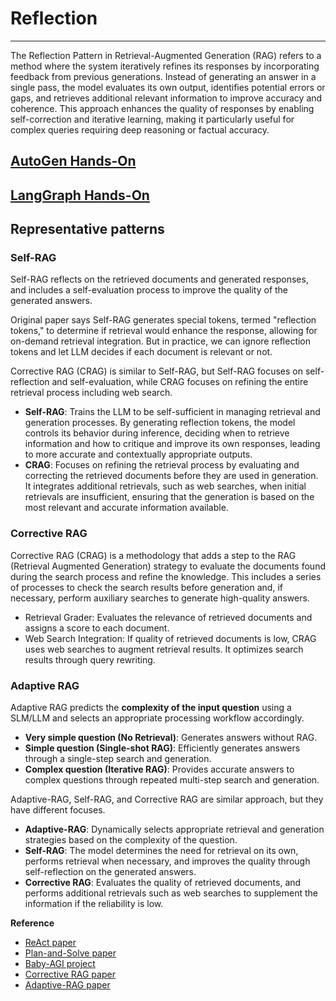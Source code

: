 # Reflection
---

The Reflection Pattern in Retrieval-Augmented Generation (RAG) refers to a method where the system iteratively refines its responses by incorporating feedback from previous generations. Instead of generating an answer in a single pass, the model evaluates its own output, identifies potential errors or gaps, and retrieves additional relevant information to improve accuracy and coherence. This approach enhances the quality of responses by enabling self-correction and iterative learning, making it particularly useful for complex queries requiring deep reasoning or factual accuracy.

## [AutoGen Hands-On](./AutoGen)

## [LangGraph Hands-On](./LangGraph)

## Representative patterns

### Self-RAG

Self-RAG reflects on the retrieved documents and generated responses, and includes a self-evaluation process to improve the quality of the generated answers.

Original paper says Self-RAG generates special tokens, termed "reflection tokens," to determine if retrieval would enhance the response, allowing for on-demand retrieval integration. 
But in practice, we can ignore reflection tokens and let LLM decides if each document is relevant or not.

Corrective RAG (CRAG) is similar to Self-RAG, but Self-RAG focuses on self-reflection and self-evaluation, while CRAG focuses on refining the entire retrieval process including web search.

- **Self-RAG**: Trains the LLM to be self-sufficient in managing retrieval and generation processes. By generating reflection tokens, the model controls its behavior during inference, deciding when to retrieve information and how to critique and improve its own responses, leading to more accurate and contextually appropriate outputs. 
- **CRAG**: Focuses on refining the retrieval process by evaluating and correcting the retrieved documents before they are used in generation. It integrates additional retrievals, such as web searches, when initial retrievals are insufficient, ensuring that the generation is based on the most relevant and accurate information available.

### Corrective RAG

Corrective RAG (CRAG) is a methodology that adds a step to the RAG (Retrieval Augmented Generation) strategy to evaluate the documents found during the search process and refine the knowledge. This includes a series of processes to check the search results before generation and, if necessary, perform auxiliary searches to generate high-quality answers.

- Retrieval Grader: Evaluates the relevance of retrieved documents and assigns a score to each document.
- Web Search Integration: If quality of retrieved documents is low, CRAG uses web searches to augment retrieval results. It optimizes search results through query rewriting.

### Adaptive RAG
Adaptive RAG predicts the **complexity of the input question** using a SLM/LLM and selects an appropriate processing workflow accordingly.

- **Very simple question (No Retrieval)**: Generates answers without RAG.
- **Simple question (Single-shot RAG)**: Efficiently generates answers through a single-step search and generation.
- **Complex question (Iterative RAG)**: Provides accurate answers to complex questions through repeated multi-step search and generation.

Adaptive-RAG, Self-RAG, and Corrective RAG are similar approach, but they have different focuses.

- **Adaptive-RAG**: Dynamically selects appropriate retrieval and generation strategies based on the complexity of the question.
- **Self-RAG**: The model determines the need for retrieval on its own, performs retrieval when necessary, and improves the quality through self-reflection on the generated answers.
- **Corrective RAG**: Evaluates the quality of retrieved documents, and performs additional retrievals such as web searches to supplement the information if the reliability is low.

**Reference**
- [ReAct paper](https://arxiv.org/abs/2210.03629)
- [Plan-and-Solve paper](https://arxiv.org/abs/2305.04091)
- [Baby-AGI project](https://github.com/yoheinakajima/babyagi)  
- [Corrective RAG paper](https://arxiv.org/pdf/2401.15884)  
- [Adaptive-RAG paper](https://arxiv.org/abs/2403.14403)  
